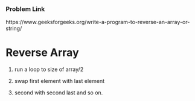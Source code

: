 <h3>Problem Link</h3>
<p>https://www.geeksforgeeks.org/write-a-program-to-reverse-an-array-or-string/</p>

<h1>Reverse Array</h1>


1. run a loop to size of array/2

2. swap first element with last element

3. second with second last and so on.


    
